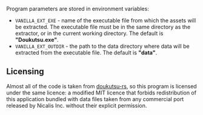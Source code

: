 Program parameters are stored in environment variables:
- `VANILLA_EXT_EXE` - name of the executable file from which the assets will be extracted. The executable file must be in the same directory as the extractor, or in the current working directory. The default is **"Doukutsu.exe"**.
- `VANILLA_EXT_OUTDIR` - the path to the data directory where data will be extracted from the executable file. The default is **"data"**.

## Licensing
Almost all of the code is taken from [doukutsu-rs](https://github.com/doukutsu-rs/doukutsu-rs), so this program is licensed under the same licence: 
a modified MIT licence that forbids redistribution of this application bundled with data files taken from any commercial port released by Nicalis Inc. without their explicit permission.

